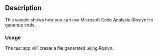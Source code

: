 ## Description
This sample shows how you can use Microsoft Code Analysis (Roslyn) to generate code.

### Usage 

The test app will create a file generated using Roslyn.

